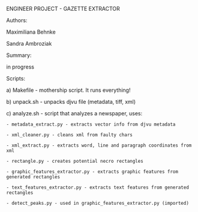 ENGINEER PROJECT - GAZETTE EXTRACTOR

Authors:

Maximiliana Behnke

Sandra Ambroziak

Summary:


in progress


Scripts:


a) Makefile - mothership script. It runs everything!

b) unpack.sh - unpacks djvu file (metadata, tiff, xml)

c) analyze.sh - script that analyzes a newspaper, uses:

    - metadata_extract.py - extracts vector info from djvu metadata

    - xml_cleaner.py - cleans xml from faulty chars

    - xml_extract.py - extracts word, line and paragraph coordinates from xml

    - rectangle.py - creates potential necro rectangles

    - graphic_features_extractor.py - extracts graphic features from generated rectangles

    - text_features_extractor.py - extracts text features from generated rectangles

    - detect_peaks.py - used in graphic_features_extractor.py (imported)
